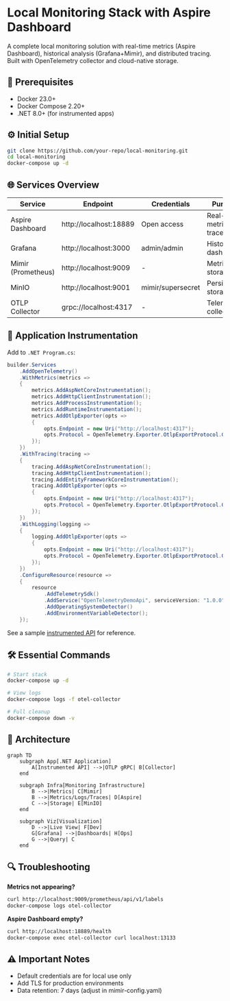 # Local Monitoring Stack with Aspire Dashboard

A complete local monitoring solution with real-time metrics (Aspire Dashboard), historical analysis (Grafana+Mimir), and distributed tracing. Built with OpenTelemetry collector and cloud-native storage.

## 🚀 Prerequisites
- Docker 23.0+
- Docker Compose 2.20+
- .NET 8.0+ (for instrumented apps)

## ⚙️ Initial Setup
```bash
git clone https://github.com/your-repo/local-monitoring.git
cd local-monitoring
docker-compose up -d
```

## 🌐 Services Overview
| Service               | Endpoint                     | Credentials         | Purpose                      |
|-----------------------|------------------------------|---------------------|------------------------------|
| Aspire Dashboard      | http://localhost:18889       | Open access         | Real-time metrics & traces   |
| Grafana               | http://localhost:3000        | admin/admin         | Historical dashboards        |
| Mimir (Prometheus)    | http://localhost:9009        | -                   | Metrics storage              |
| MinIO                 | http://localhost:9001        | mimir/supersecret   | Persistent storage           |
| OTLP Collector        | grpc://localhost:4317        | -                   | Telemetry collection         |

## 🔧 Application Instrumentation
Add to `.NET Program.cs`:
```csharp
builder.Services
    .AddOpenTelemetry()
    .WithMetrics(metrics =>
    {
        metrics.AddAspNetCoreInstrumentation();
        metrics.AddHttpClientInstrumentation();
        metrics.AddProcessInstrumentation();
        metrics.AddRuntimeInstrumentation();
        metrics.AddOtlpExporter(opts =>
        {
            opts.Endpoint = new Uri("http://localhost:4317");
            opts.Protocol = OpenTelemetry.Exporter.OtlpExportProtocol.Grpc;
        });
    })
    .WithTracing(tracing =>
    {
        tracing.AddAspNetCoreInstrumentation();
        tracing.AddHttpClientInstrumentation();
        tracing.AddEntityFrameworkCoreInstrumentation();
        tracing.AddOtlpExporter(opts =>
        {
            opts.Endpoint = new Uri("http://localhost:4317");
            opts.Protocol = OpenTelemetry.Exporter.OtlpExportProtocol.Grpc;
        });
    })
    .WithLogging(logging =>
    {
        logging.AddOtlpExporter(opts =>
        {
            opts.Endpoint = new Uri("http://localhost:4317");
            opts.Protocol = OpenTelemetry.Exporter.OtlpExportProtocol.Grpc;
        });
    })
    .ConfigureResource(resource =>
    {
        resource
            .AddTelemetrySdk()
            .AddService("OpenTelemetryDemoApi", serviceVersion: "1.0.0")
            .AddOperatingSystemDetector()
            .AddEnvironmentVariableDetector();
    });
```

See a sample [instrumented API](https://github.com/danielvieiravega/OpenTelemetryDemo/blob/9e543fab46d7b9baa2c3f27682ef0c65b408085d/Program.cs#L16) for reference.


## 🛠️ Essential Commands
```bash
# Start stack
docker-compose up -d

# View logs
docker-compose logs -f otel-collector

# Full cleanup
docker-compose down -v
```

## 📐 Architecture
```mermaid
graph TD
    subgraph App[.NET Application]
        A[Instrumented API] -->|OTLP gRPC| B[Collector]
    end

    subgraph Infra[Monitoring Infrastructure]
        B -->|Metrics| C[Mimir]
        B -->|Metrics/Logs/Traces| D[Aspire]
        C -->|Storage| E[MinIO]
    end

    subgraph Viz[Visualization]
        D -->|Live View| F[Dev]
        G[Grafana] -->|Dashboards| H[Ops]
        G -->|Query| C
    end
```

## 🔍 Troubleshooting
**Metrics not appearing?**
```bash
curl http://localhost:9009/prometheus/api/v1/labels
docker-compose logs otel-collector
```

**Aspire Dashboard empty?**
```bash
curl http://localhost:18889/health
docker-compose exec otel-collector curl localhost:13133
```

## ⚠️ Important Notes
- Default credentials are for local use only
- Add TLS for production environments
- Data retention: 7 days (adjust in mimir-config.yaml)
